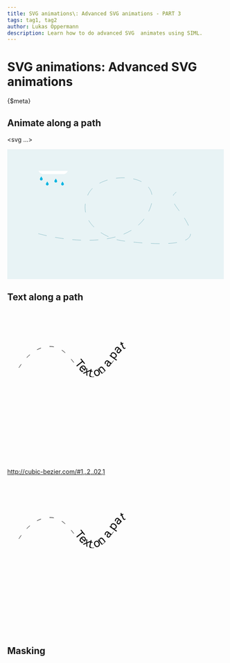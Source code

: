 ```yaml
---
title: SVG animations\: Advanced SVG animations - PART 3
tags: tag1, tag2
author: Lukas Oppermann
description: Learn how to do advanced SVG  animates using SIML.
---
```

# SVG animations: Advanced SVG animations
{$meta}

## Animate along a path
<svg ...>
<!-- Define the motion path animation -->
<animateMotion xlink:href="#plane" dur="5s" repeatCount="indefinite" rotate="auto">
  <mpath xlink:href="#planePath" />
</animateMotion> </svg>

<svg xmlns="http://www.w3.org/2000/svg" style="width: 400px; height: 200px; padding: 50px; background: #e8f3f5;">
    <path id="movepath" d="M21.7 145s194 55.7 251.3-44.7-111.3-106-137.3-44 38 98 76.7 104.7c0 0 168.7 25.3 160.7-19.3s-62-72-32.7-92.7" fill="none" stroke="#92c2cb" stroke-dasharray="20 20" />
    <g id="cloud" style="height: 100px; width: 100px; display: block; transform: translate(0, -60px);">
      <path d="M31.8 79c0 1.8-1.5 3.2-3.2 3.2s-3.2-1.5-3.2-3.2 2.5-4.6 3.2-6.2c.5 1.6 3.2 4.4 3.2 6.2zM45.6 90.6c0 1.8-1.5 3.2-3.2 3.2s-3.2-1.5-3.2-3.2 2.5-4.6 3.2-6.2c.6 1.6 3.2 4.4 3.2 6.2zM65.2 84c0 1.7-1.5 3-3.2 3s-3.2-1.4-3.2-3 2.5-4.7 3.2-6.3c.6 1.5 3.2 4.4 3.2 6.2zM80.8 90.6c0 1.8-1.5 3.2-3.2 3.2s-3.2-1.5-3.2-3.2 2.5-4.6 3.2-6.2c.5 1.6 3.2 4.4 3.2 6.2z" fill="#00B5E1"/>
      <path class="sun-rays" d="M38.7 23.7c1.2 0 2-1 2-2v-7.3c0-1.2-.8-2-2-2s-2 .8-2 2v7.2c0 1.2.8 2 2 2zM22.2 40.2c0-1.2-1-2-2-2h-7.3c-1.3 0-2.2.8-2.2 2s1 2 2 2h7.3c1.3 0 2.2-.8 2.2-2zM53.3 28.5l5-5c1-1 1-2.3 0-3-.7-1-2-1-3 0l-5 5c-.8.8-.8 2.2 0 3 1 1 2.2 1 3 0zM24 28.5c.8.8 2.2.8 3 0 .8-.8.8-2.2 0-3l-5-5c-1-1-2.3-1-3 0-1 .7-1 2 0 3l5 5z" fill="#FFC300"/>
      <path d="M28.4 40.2C28.4 34.5 33 30 38.7 30c3.7 0 7 2 8.7 5 .6-.5 1.7-1 3.4-1.5-2.4-4.3-7-7.2-12.2-7.2-7.7 0-14 6.2-14 14 0 1.5.4 3 1 4.5.4-.5 1.4-1.3 3-2l-.2-2.6z" fill="#FFC300"/>
      <path d="M79.7 47c-2.5 0-4.8.8-6.6 2.3-.3-9.2-8-16.5-17.2-16.5-1.7 0-3.4.3-5 .7-1.7.4-2.8 1-3.4 1.4-3.3 1.7-6 4.6-7.5 8-2-.8-4-1.4-6-1.4s-3.7.4-5.3 1c-1.7.8-2.7 1.7-3.2 2-2.8 2.5-4.6 6-4.6 10 0 7.2 5.7 13 12.8 13h45.8C85.3 67.5 90 62.8 90 57c0-5.5-4.5-10-10.3-10z" fill="#fff"/>
    </g>
    <animateMotion xlink:href="#cloud" dur="5s" repeatCount="indefinite" begin="1s" rotate="auto">
      <mpath xlink:href="#movepath" />
    </animateMotion>
</svg>

## Text along a path
<svg width="500" height="350" viewBox="0 0 500 350">
 <path id="textPath" d="M26.8 133S57.4 78.2 105 84s59.1 83.4 102.7 67.7c34-12.2 45.9-63.9 69-63.9" fill="none" stroke="#000"  stroke-dasharray="10 20"/>
  <text>
    <textpath xlink:href="#textPath" style="font-size: 26px;" startOffset="50%">
      Text on a path.
      <animate attributeName="startOffset" from="0%" to="100%" begin="2s" dur="5s" repeatCount="indefinite"/>
    </textpath>
  </text>
</svg>

http://cubic-bezier.com/#1,.2,.02,1



<svg width="500" height="350" viewBox="0 0 500 350">
 <path id="textPath" d="M26.8 133S57.4 78.2 105 84s59.1 83.4 102.7 67.7c34-12.2 45.9-63.9 69-63.9" fill="none" stroke="#000"  stroke-dasharray="10 20"/>
  <text>
    <textpath xlink:href="#textPath" style="font-size: 26px;" startOffset="50%">
      Text on a path.
      <animate attributeName="startOffset" from="0%" to="100%" begin="2s" dur="5s" repeatCount="indefinite" calcMode="spline" keySplines="1 0.2 0.2 1" keyTimes="0;1"/>
    </textpath>
  </text>
</svg>


## Masking

<style type="text/css">
.maskSVG {
  width: 500px;
}

.clip {
  animation: slide 8s infinite;
}

@keyframes slide {
  0% {
    transform: translateY(-135px);
  }
  50% {
    transform: translateY(-5px);
  }
  0% {
    transform: translateY(-135px);
  }
}
</style>

<svg class="maskSVG" xmlns="http://www.w3.org/2000/svg" viewBox="0 0 120 120">
  <defs>
    <clipPath id="clip">
      <path class="clip" d="M101.807,123.37c10-0.352,18.193,5.401,18.193,5.401V0H0v128.771c0,0,9.701-5.227,17.069-5.227s10.464,6.314,20.877,6.314
	c10.175,0,12.703-4.209,22.053-4.209s11.981,5.438,20.578,5.438S91.807,123.722,101.807,123.37z">
      </path>
    </clipPath>
  </defs>
  <g clip-path="url(#clip)">
    <path class="logo" fill="black" d="M42.8 6.7c19.4 0 46.6 2.8 46.6 35 0 20-12.8 26.4-20.4 30.2 9.4 2.6 25 10 25 33 0 33.4-23.8 38.8-49.6 38.8H11.6c-3.4 0-4.2-.8-4.2-4.2V10.9c0-3.6.8-4.2 4.2-4.2h31.2zm-2.2 56.6c11.8 0 21.8-3 21.8-18.8 0-12.6-8.6-16.8-19.6-16.8h-8.4v35.6h6.2zm1 59.4c13.8 0 25.4-2.4 25.4-19.4 0-16.8-11.6-19-25-19h-7.6v38.4h7.2z"/>
  </g>
</svg>
